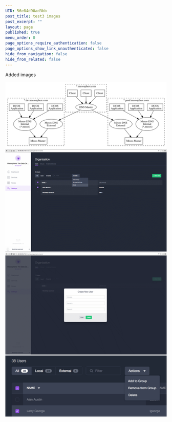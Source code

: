 ```yaml
---
UID: 56e84d90ad3bb
post_title: test3 images
post_excerpt: ""
layout: page
published: true
menu_order: 0
page_options_require_authentication: false
page_options_show_link_unauthenticated: false
hide_from_navigation: false
hide_from_related: false
---
```

Added images

![Alt text][1] ![Alt text][2] ![Alt text][3] ![Alt text][4]

 [1]: /assets/images/tutorial-cust-domain.png
 [2]: /assets/images/auth-enable-delete-user.gif
 [3]: /assets/images/auth-enable-add-user2.gif
 [4]: /assets/images/auth-enable-modify.png